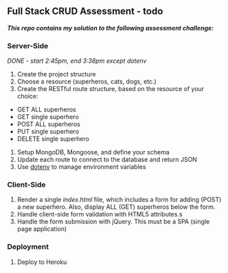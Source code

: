 ## Full Stack CRUD Assessment - todo

***This repo contains my solution to the following assessment challenge:***

### Server-Side
*DONE - start 2:45pm, end 3:38pm except dotenv*

1. Create the project structure
1. Choose a resource (superheros, cats, dogs, etc.)
1. Create the RESTful route structure, based on the resource of your choice:
  - GET ALL superheros
  - GET single superhero
  - POST ALL superheros
  - PUT single superhero
  - DELETE single superhero
1. Setup MongoDB, Mongoose, and define your schema
1. Update each route to connect to the database and return JSON
1. Use [dotenv](https://www.npmjs.com/package/dotenv) to manage environment variables

### Client-Side

1. Render a single *index.html* file, which includes a form for adding (POST) a new superhero. Also, display ALL (GET) superheros below the form.
1. Handle client-side form validation with HTML5 attributes.s
1. Handle the form submission with jQuery. This must be a SPA (single page application)

### Deployment

1. Deploy to Heroku
